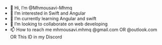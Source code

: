 - 👋 Hi, I’m @Mhmousavi-Mhmq
- 👀 I’m interested in Swift and Angular
- 🌱 I’m currently learning Angular and swift
- 💞️ I’m looking to collaborate on web developing
- 📫 How to reach me mhmousavi.mhmq
@gmail.com
OR 
@outlook.com
OR 
This ID in my Discord

<!---
Mhmousavi-Mhmq/Mhmousavi-Mhmq is a ✨ special ✨ repository because its `README.md` (this file) appears on your GitHub profile.
You can click the Preview link to take a look at your changes.
--->
